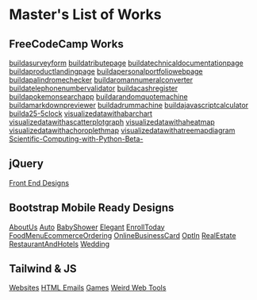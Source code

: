 # Master's List of Works

## FreeCodeCamp Works

[buildasurveyform](https://github.com/pavilionjeromeuses/buildasurveyform) [buildatributepage](https://github.com/pavilionjeromeuses/buildatributepage) [buildatechnicaldocumentationpage](https://github.com/pavilionjeromeuses/buildatechnicaldocumentationpage) [buildaproductlandingpage](https://github.com/pavilionjeromeuses/buildaproductlandingpage) [buildapersonalportfoliowebpage](https://github.com/pavilionjeromeuses/buildapersonalportfoliowebpage) [buildapalindromechecker](https://github.com/pavilionjeromeuses/buildapalindromechecker) [buildaromannumeralconverter](https://github.com/pavilionjeromeuses/buildaromannumeralconverter) [buildatelephonenumbervalidator](https://github.com/pavilionjeromeuses/buildatelephonenumbervalidator) [buildacashregister](https://github.com/pavilionjeromeuses/buildacashregister) [buildapokemonsearchapp](https://github.com/pavilionjeromeuses/buildapokemonsearchapp) [buildarandomquotemachine](https://github.com/pavilionjeromeuses/buildarandomquotemachine) [buildamarkdownpreviewer](https://github.com/pavilionjeromeuses/buildamarkdownpreviewer) [buildadrummachine](https://github.com/pavilionjeromeuses/buildadrummachine) [buildajavascriptcalculator](https://github.com/pavilionjeromeuses/buildajavascriptcalculator) [builda25-5clock](https://github.com/pavilionjeromeuses/builda25-5clock) [visualizedatawithabarchart](https://github.com/pavilionjeromeuses/visualizedatawithabarchart) [visualizedatawithascatterplotgraph](https://github.com/pavilionjeromeuses/visualizedatawithascatterplotgraph) [visualizedatawithaheatmap](https://github.com/pavilionjeromeuses/visualizedatawithaheatmap) [visualizedatawithachoroplethmap](https://github.com/pavilionjeromeuses/visualizedatawithachoroplethmap) [visualizedatawithatreemapdiagram](https://github.com/pavilionjeromeuses/visualizedatawithatreemapdiagram) [Scientific-Computing-with-Python-Beta-](https://github.com/pavilionjeromeuses/Scientific-Computing-with-Python-Beta-)

## jQuery

[Front End Designs](https://github.com/pavilionjeromeuses/jQueryFrontEndDesigns)

## Bootstrap Mobile Ready Designs

[AboutUs](https://github.com/pavilionjeromeuses/AboutUsBootstrapDesigns) [Auto](https://github.com/pavilionjeromeuses/AutoBootstrapDesigns) [BabyShower](https://github.com/pavilionjeromeuses/BabyShowerBootstrapDesigns) [Elegant](https://github.com/pavilionjeromeuses/ElegantBootstrapDesigns) [EnrollToday](https://github.com/pavilionjeromeuses/EnrollTodayBootstrapDesigns) [FoodMenuEcommerceOrdering](https://github.com/pavilionjeromeuses/FoodMenuEcommerceOrderingBootstrapDesigns) [OnlineBusinessCard](https://github.com/pavilionjeromeuses/OnlineBusinessCardBootstrapDesigns) [OptIn](https://github.com/pavilionjeromeuses/OptInBootstrapDesigns) [RealEstate](https://github.com/pavilionjeromeuses/RealEstateBootstrapDesigns) [RestaurantAndHotels](https://github.com/pavilionjeromeuses/RestaurantAndHotelsBootstrapDesigns) [Wedding](https://github.com/pavilionjeromeuses/WeddingBootstrapDesigns)

## Tailwind & JS

[Websites](https://github.com/pavilionjeromeuses/TailwindJSDesigns) [HTML Emails](https://github.com/pavilionjeromeuses/HTMLEmailTailwindJSDesigns) [Games](https://github.com/pavilionjeromeuses/TailwindJSGames) [Weird Web Tools](https://github.com/pavilionjeromeuses/WeirdWebToolsTailwindJS)
